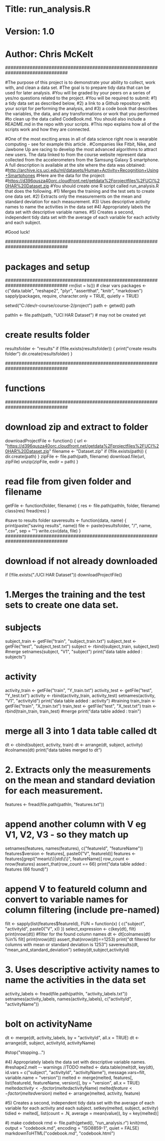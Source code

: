 # Title: run_analysis.R
# Version: 1.0
# Author: Chris McKelt
###############################################################################

#The purpose of this project is to demonstrate your ability to collect, work with, and clean a data set.
#The goal is to prepare tidy data that can be used for later analysis. 
#You will be graded by your peers on a series of yes/no questions related to the project. 
#You will be required to submit: 
#1) a tidy data set as described below, 
#2) a link to a Github repository with your script for performing the analysis, and 
#3) a code book that describes the variables, the data, and any transformations or work that you performed 
#to clean up the data called CodeBook.md. You should also include a README.md in the repo with your scripts. 
#This repo explains how all of the scripts work and how they are connected. 

#One of the most exciting areas in all of data science right now is wearable computing - see for example this article . 
#Companies like Fitbit, Nike, and Jawbone Up are racing to develop the most advanced algorithms to attract new users. The data linked to from the course website represent data collected from the accelerometers from the Samsung Galaxy S smartphone. A full description is available at the site where the data was obtained:
#http://archive.ics.uci.edu/ml/datasets/Human+Activity+Recognition+Using+Smartphones
#Here are the data for the project:
#https://d396qusza40orc.cloudfront.net/getdata%2Fprojectfiles%2FUCI%20HAR%20Dataset.zip
#You should create one R script called run_analysis.R that does the following. 
#1) Merges the training and the test sets to create one data set.
#2) Extracts only the measurements on the mean and standard deviation for each measurement. 
#3) Uses descriptive activity names to name the activities in the data set
#4) Appropriately labels the data set with descriptive variable names. 
#5) Creates a second, independent tidy data set with the average of each variable for each activity and each subject. 

#Good luck!

###############################################################################
# packages and setup
###############################################################################
rm(list = ls()) # clear vars
packages <- c("data.table", "reshape2", "plyr", "assertthat", "knitr", "markdown")
sapply(packages, require, character.only = TRUE, quietly = TRUE)

setwd("C:/dev/r-course/course-2/project")
path <- getwd()
path

pathIn <- file.path(path, "UCI HAR Dataset") # may not be created yet

# create results folder
resultsfolder <- "results"
if (!file.exists(resultsfolder)) {
    print("create results folder")
    dir.create(resultsfolder)
}

###############################################################################
# functions 
###############################################################################
# download zip and extract to folder
downloadProjectFile <- function() {
    url <- "https://d396qusza40orc.cloudfront.net/getdata%2Fprojectfiles%2FUCI%20HAR%20Dataset.zip"
    filename <- "Dataset.zip"
    if (!file.exists(path)) {
        dir.create(path)
    }
    zipFile <- file.path(path, filename)
    download.file(url, zipFile)
    unzip(zipFile, exdir = path)
}

# read file from given folder and filename
getFile <- function(folder, filename) {
    res <- file.path(pathIn, folder, filename)
    class(res)
    fread(res)
}

#save to results folder
saveresults <- function(data, name) {
    print(paste("saving results", name))
    file <- paste(resultsfolder, "/", name, ".csv", sep = "")
    write.csv(data, file)
}
###############################################################################

# download if not already downloaded
if (!file.exists("./UCI HAR Dataset"))
    downloadProjectFile()

# 1.Merges the training and the test sets to create one data set.

# subjects
subject_train <- getFile("train", "subject_train.txt")
subject_test <- getFile("test", "subject_test.txt")
subject <- rbind(subject_train, subject_test) #merge
setnames(subject, "V1", "subject")
print("data table added : subjects")
# activity
activity_train <- getFile("train", "Y_train.txt")
activity_test <- getFile("test", "Y_test.txt")
activity <- rbind(activity_train, activity_test)
setnames(activity, "V1", "activityId")
print("data table added : activity")
#training
train_train <- getFile("train", "X_train.txt")
train_test <- getFile("test", "X_test.txt")
train <- rbind(train_train, train_test) #merge
print("data table added : train")
# merge all 3 into 1 data table called dt
dt <- cbind(subject, activity, train)
dt <- arrange(dt, subject, activity)
#colnames(dt)
print("data tables merged to dt")

# 2. Extracts only the measurements on the mean and standard deviation for each measurement.
features <- fread(file.path(pathIn, "features.txt"))
# append another column with V  eg V1, V2, V3 - so they match up 
setnames(features, names(features), c("featureId", "featureName"))
features$version <- features[, paste0("V", featureId)]
features <- features[grepl("mean\\(\\)|std\\(\\)", featureName)]
row_count <- nrow(features)
assert_that(row_count == 66)
print("data table added : features (66 found)")

# append V to featureId column and convert to variable names for column filtering (include pre-named)
filt <- sapply(list(features$featureId), FUN = function(x) {
    c("subject", "activityId", paste0("V", x))
})
select_expression <- c(key(dt), filt)
print(nrow(dt))
#filter for the found column names 
dt <- dt[colnames(dt) %in% filt] 
print(nrow(dt))
assert_that(nrow(dt)==1253)
print("dt filtered for columns with mean or standard deviation is 1253")
saveresults(dt, "mean_and_standard_deviation")
setkey(dt,subject,activityId)

# 3. Uses descriptive activity names to name the activities in the data set
activity_labels <- fread(file.path(pathIn, "activity_labels.txt"))
setnames(activity_labels, names(activity_labels), c("activityId", "activityName"))
# bolt on activityName
dt <- merge(dt, activity_labels, by = "activityId", all.x = TRUE)
dt <- arrange(dt, subject, activityId, activityName)

#stop("stopping...")

#4) Appropriately labels the data set with descriptive variable names. 
#reshape2.melt -- warnings //TODO
melted <- data.table(melt(dt, key(dt), id.vars = c("subject", "activityId", "activityName"), message.vars=filt, variable.name = "version"))
melted <- merge(melted, features[, list(featureId, featureName, version)], by = "version", all.x = TRUE)
melted$activity <- factor(melted$activityName)
melted$feature <- factor(melted$version)
melted <- arrange(melted, activity, feature)

#5) Creates a second, independent tidy data set with the average of each variable for each activity and each subject. 
setkey(melted, subject, activity)
tidied <- melted[, list(count = .N, average = mean(value)), by = key(melted)]


#) make codebook
rmd <- file.path(getwd(), "run_analysis.r")
knit(rmd, output = "codebook.md", encoding = "ISO8859-1", quiet = FALSE)
markdownToHTML("codebook.md", "codebook.html")
